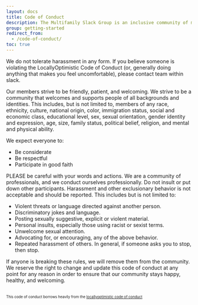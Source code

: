 ```yaml
---
layout: docs
title: Code of Conduct
description: The Multifamily Slack Group is an inclusive community of multifamily professionals. We are committed to promoting diversity and providing an inclusive and safe environment for all of our community members.
group: getting-started
redirect_from:
  - /code-of-conduct/
toc: true
---
```


We do not tolerate harassment in any form. If you believe someone is violating the LocallyOptimistic Code of Conduct (or, generally doing anything that makes you feel uncomfortable), please contact team within slack.

Our members strive to be friendly, patient, and welcoming. We strive to be a community that welcomes and supports people of all backgrounds and identities. This includes, but is not limited to, members of any race, ethnicity, culture, national origin, color, immigration status, social and economic class, educational level, sex, sexual orientation, gender identity and expression, age, size, family status, political belief, religion, and mental and physical ability.

We expect everyone to:

* Be considerate
* Be respectful
* Participate in good faith

PLEASE be careful with your words and actions. We are a community of professionals, and we conduct ourselves professionally. Do not insult or put down other participants. Harassment and other exclusionary behavior is not acceptable and should be reported. This includes but is not limited to:

* Violent threats or language directed against another person.
* Discriminatory jokes and language.
* Posting sexually suggestive, explicit or violent material.
* Personal insults, especially those using racist or sexist terms.
* Unwelcome sexual attention.
* Advocating for, or encouraging, any of the above behavior.
* Repeated harassment of others. In general, if someone asks you to stop, then stop.

If anyone is breaking these rules, we will remove them from the community. We reserve the right to change and update this code of conduct at any point for any reason in order to ensure that our community stays happy, healthy, and welcoming.

<br/>
<sub>
  <sup>
    This code of conduct borrows heavily from the
    <a href="https://www.locallyoptimistic.com/code_of_conduct/" target="_blank">locallyoptimistic code of conduct</a>
  </sup>
</sub>
